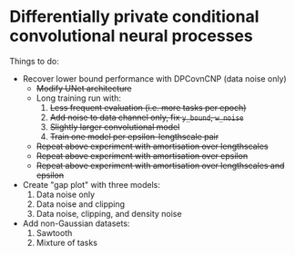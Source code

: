 # Differentially private conditional convolutional neural processes


Things to do:

- Recover lower bound performance with DPCovnCNP (data noise only)
    - ~~Modify UNet architecture~~
    - Long training run with:
        1. ~~Less frequent evaluation (i.e. more tasks per epoch)~~
        2. ~~Add noise to data channel only, fix `y_bound`, `w_noise`~~
        3. ~~Slightly larger convolutional model~~
        4. ~~Train one model per epsilon-lengthscale pair~~
    - ~~Repeat above experiment with amortisation over lengthscales~~
    - ~~Repeat above experiment with amortisation over epsilon~~
    - ~~Repeat above experiment with amortisation over lengthscales and epsilon~~
- Create "gap plot" with three models:
    1. Data noise only
    2. Data noise and clipping
    3. Data noise, clipping, and density noise
- Add non-Gaussian datasets:
    1. Sawtooth
    2. Mixture of tasks
